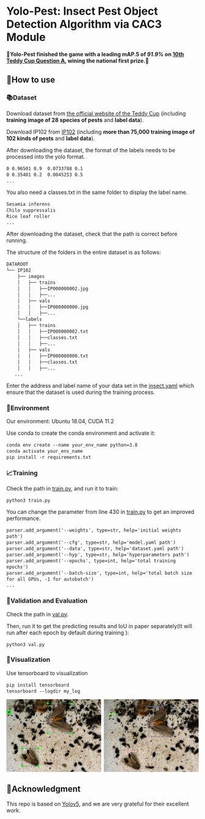 # Yolo-Pest: Insect Pest Object Detection Algorithm via CAC3 Module

**🎉Yolo-Pest finished the game with a leading mAP.5 of **_91.9%_** on [10th Teddy Cup Question A](https://www.tipdm.org:10010/#/competition/1481159137780998144/question), wining the national first prize.🎉**

## 📖How to use
### 📚Dataset
Download dataset from [the official website of the Teddy Cup](http://www.semantic-kitti.org/dataset.html#download) (including **training image of 28 species of pests** and **label data**).

Download IP102 from [IP102](https://github.com/%20xpwu%2095/IP102) (including **more than 75,000 training image of 102 kinds of pests** and **label data**).

After downloading the dataset, the format of the labels needs to be processed into the yolo format.
```
0 0.96501 0.9  0.0733788 0.1
0 0.35401 0.2  0.0045253 0.5
...
```
You also need a classes.txt in the same folder to display the label name.
```text
Sesamia inferens
Chilo suppressalis
Rice leaf roller
...
```
After downloading the dataset, check that the path is correct before running.

The structure of the folders in the entire dataset is as follows:
```
DATAROOT
└── IP102
    ├── images
    │   ├── trains
    │   │   ├──IP000000002.jpg
    │   │   ├──...
    │   ├── vals
    │   │   ├──IP000000000.jpg
    │   │   ├──...
    └──labels
    │   ├── trains
    │   │   ├──IP000000002.txt
    │   │   ├──classes.txt
    │   │   ├──...
    │   ├── vals
    │   │   ├──IP000000000.txt
    │   │   ├──classes.txt
    │   │   ├──...
   ...
```
Enter the address and label name of your data set in the [insect.yaml](data/insect.yaml) which ensure that the dataset is used during the training process.


### 💾Environment
Our environment: Ubuntu 18.04, CUDA 11.2 

Use conda to create the conda environment and activate it:
```shell
conda env create --name your_env_name python=3.8
conda activate your_env_name
pip install -r requirements.txt
```
### 📈Training
Check the path in [train.py](./train.py), and run it to train:
```shell
python3 train.py 
```
You can change the parameter from line 430 in [train.py](./train.py) to get an improved performance.
```text
parser.add_argument('--weights', type=str, help='initial weights path')
parser.add_argument('--cfg', type=str, help='model.yaml path')
parser.add_argument('--data', type=str, help='dataset.yaml path')
parser.add_argument('--hyp', type=str, help='hyperparameters path')
parser.add_argument('--epochs', type=int, help='total training epochs')
parser.add_argument('--batch-size', type=int, help='total batch size for all GPUs, -1 for autobatch')
...
```
### 📝Validation and Evaluation
Check the path in [val.py](./val.py).

Then, run it to get the predicting results and IoU in paper separately(It will run after each epoch by default during training
):
```shell
python3 val.py
```
### 👀Visualization
Use tensorboard to visualization
```shell
pip install tensorboard
tensorboard --logdir my_log
```

![visual](visual/visual.jpg)
## 👏Acknowledgment
This repo is based on [Yolov5](https://github.com/ultralytics/yolov5), and we are very grateful for their excellent work.












